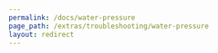 ```yaml
---
permalink: /docs/water-pressure
page_path: /extras/troubleshooting/water-pressure
layout: redirect
---
```

